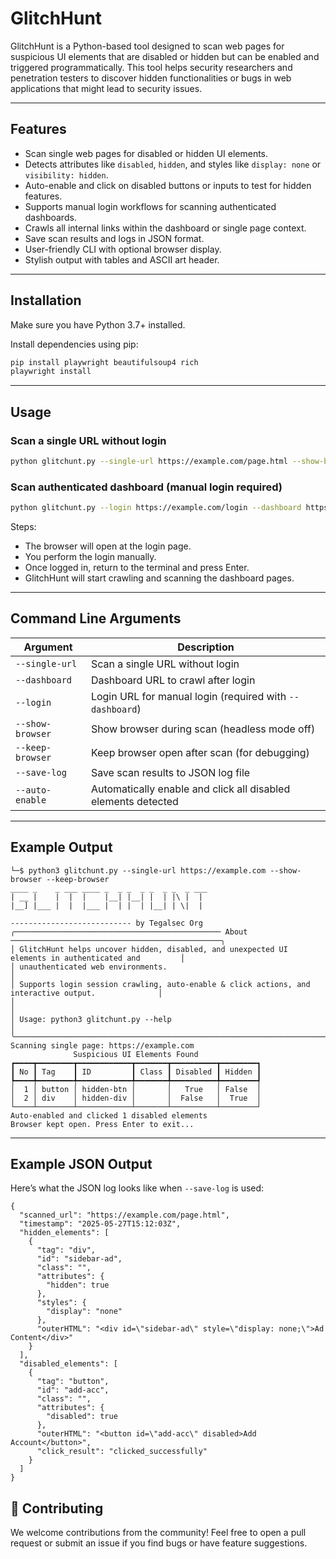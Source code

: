 # GlitchHunt

GlitchHunt is a Python-based tool designed to scan web pages for suspicious UI elements that are disabled or hidden but can be enabled and triggered programmatically. This tool helps security researchers and penetration testers to discover hidden functionalities or bugs in web applications that might lead to security issues.

---

## Features

- Scan single web pages for disabled or hidden UI elements.
- Detects attributes like `disabled`, `hidden`, and styles like `display: none` or `visibility: hidden`.
- Auto-enable and click on disabled buttons or inputs to test for hidden features.
- Supports manual login workflows for scanning authenticated dashboards.
- Crawls all internal links within the dashboard or single page context.
- Save scan results and logs in JSON format.
- User-friendly CLI with optional browser display.
- Stylish output with tables and ASCII art header.

---

## Installation

Make sure you have Python 3.7+ installed.

Install dependencies using pip:

```bash
pip install playwright beautifulsoup4 rich
playwright install
```

---

## Usage

### Scan a single URL without login

```bash
python glitchunt.py --single-url https://example.com/page.html --show-browser --save-log
```

### Scan authenticated dashboard (manual login required)

```bash
python glitchunt.py --login https://example.com/login --dashboard https://example.com/dashboard --show-browser --kep-browser --save-log
```

Steps:

- The browser will open at the login page.
- You perform the login manually.
- Once logged in, return to the terminal and press Enter.
- GlitchHunt will start crawling and scanning the dashboard pages.

---

## Command Line Arguments

| Argument          | Description                                                  |
|-------------------|--------------------------------------------------------------|
| `--single-url`    | Scan a single URL without login                              |
| `--dashboard`     | Dashboard URL to crawl after login                           |
| `--login`         | Login URL for manual login (required with `--dashboard`)    |
| `--show-browser`  | Show browser during scan (headless mode off)                |
| `--keep-browser`  | Keep browser open after scan (for debugging)                |
| `--save-log`      | Save scan results to JSON log file                           |
| `--auto-enable`      | Automatically enable and click all disabled elements detected                           |

---

## Example Output

```
└─$ python3 glitchunt.py --single-url https://example.com --show-browser --keep-browser
____ _    _ ___ ____ _  _ _  _ _  _ _  _ ___
| __ |    |  |  |    |__| |__| |  | |\ |  |
|__] |___ |  |  |___ |  | |  | |__| | \|  |

--------------------------- by Tegalsec Org
╭────────────────────────────────────────────── About ───────────────────────────────────────────────╮
│ GlitchHunt helps uncover hidden, disabled, and unexpected UI elements in authenticated and         │
│ unauthenticated web environments.                                                                  │
│ Supports login session crawling, auto-enable & click actions, and interactive output.              │
│                                                                                                    │
│ Usage: python3 glitchunt.py --help                                                                 │
╰────────────────────────────────────────────────────────────────────────────────────────────────────╯
Scanning single page: https://example.com
              Suspicious UI Elements Found
┏━━━━┳━━━━━━━━┳━━━━━━━━━━━━┳━━━━━━━┳━━━━━━━━━━┳━━━━━━━━┓
┃ No ┃ Tag    ┃ ID         ┃ Class ┃ Disabled ┃ Hidden ┃
┡━━━━╇━━━━━━━━╇━━━━━━━━━━━━╇━━━━━━━╇━━━━━━━━━━╇━━━━━━━━┩
│  1 │ button │ hidden-btn │       │   True   │ False  │
│  2 │ div    │ hidden-div │       │  False   │  True  │
└────┴────────┴────────────┴───────┴──────────┴────────┘
Auto-enabled and clicked 1 disabled elements
Browser kept open. Press Enter to exit...
```
---
## Example JSON Output

Here’s what the JSON log looks like when `--save-log` is used:
```
{
  "scanned_url": "https://example.com/page.html",
  "timestamp": "2025-05-27T15:12:03Z",
  "hidden_elements": [
    {
      "tag": "div",
      "id": "sidebar-ad",
      "class": "",
      "attributes": {
        "hidden": true
      },
      "styles": {
        "display": "none"
      },
      "outerHTML": "<div id=\"sidebar-ad\" style=\"display: none;\">Ad Content</div>"
    }
  ],
  "disabled_elements": [
    {
      "tag": "button",
      "id": "add-acc",
      "class": "",
      "attributes": {
        "disabled": true
      },
      "outerHTML": "<button id=\"add-acc\" disabled>Add Account</button>",
      "click_result": "clicked_successfully"
    }
  ]
}
```
## 🤝 Contributing
We welcome contributions from the community! Feel free to open a pull request or submit an issue if you find bugs or have feature suggestions.
